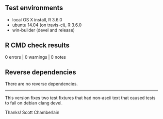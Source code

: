 ## Test environments

* local OS X install, R 3.6.0
* ubuntu 14.04 (on travis-ci), R 3.6.0
* win-builder (devel and release)

## R CMD check results

0 errors | 0 warnings | 0 notes

## Reverse dependencies

There are no reverse dependencies.

---

This version fixes two test fixtures that had non-ascii text that caused tests to fail on debian clang devel.

Thanks!
Scott Chamberlain
